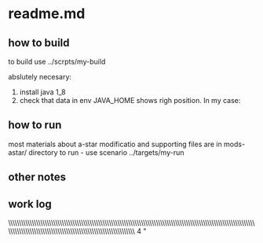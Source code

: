# readme.md

## how to build
to build use 
../scrpts/my-build

abslutely necesary:
1) install java 1_8
2) check that data in env JAVA_HOME shows  righ position. In my case:


## how to run
most materials about a-star modificatio and supporting files are in mods-astar/ directory
to run - use scenario ../targets/my-run

## other notes

## work log
\\\\\\\\\\\\\\\\\\\\\\\\\\\\\\\\\\\\\\\\\\\\\\\\\\\\\\\\\\\\\\\\\\\\\\\\\\\\\\\\\\\\\\\\\\\\\\\\\\\\\\\\\\\\\\\\\\\\\\\\\\\\\\\\\\\\\\\\\\\\\\\\\\\\\\\\\\\\\\\\\\\\\\\\\\\\\\\\\\\\\\\\\\\\\\\\\\\\\\\\\\\\\\\\\\\\\\\\\\\\\\\\\\\\\\\\\\\\\\\\\\\\\\\\\\\\\\\\\\\\\\\\\\\\\\\\\\\\\\\\\\\\\\\\\\\\\\\\\\\\\\\\\\\\\\\\\\\\\\\\\\\\\\\\\\\\\\\\\\\\\\\\\\\\ 4                                                                                                                                                                                                                                                                                                                                                                                                                                                                                                                   "